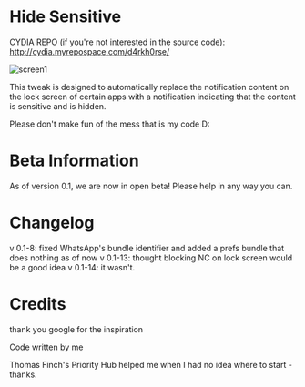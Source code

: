 Hide Sensitive
============

CYDIA REPO (if you're not interested in the source code): http://cydia.myrepospace.com/d4rkh0rse/

![screen1](http://i.imgur.com/4heFeoW.png)

This tweak is designed to automatically replace the notification content on the lock screen of certain apps with a notification indicating that the content is sensitive and is hidden.

Please don't make fun of the mess that is my code D:

Beta Information
============

As of version 0.1, we are now in open beta! Please help in any way you can.

Changelog
============

v 0.1-8: fixed WhatsApp's bundle identifier and added a prefs bundle that does nothing as of now
v 0.1-13: thought blocking NC on lock screen would be a good idea
v 0.1-14: it wasn't.

Credits
============

thank you google for the inspiration

Code written by me

Thomas Finch's Priority Hub helped me when I had no idea where to start - thanks.